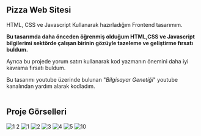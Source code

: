 
## Pizza Web Sitesi

HTML, CSS ve Javascript Kullanarak hazırladığım Frontend tasarımım.

<b>Bu tasarımda daha önceden öğrenmiş olduğum HTML,CSS ve Javascript 
bilgilerimi sektörde çalışan birinin gözüyle tazeleme ve geliştirme fırsatı buldum.</b>

Ayrıca bu projede yorum satırı kullanarak kod yazmanın önemini daha iyi kavrama fırsatı buldum.

Bu tasarımı youtube üzerinde bulunan "<i>Bilgisayar Genetiği</i>" youtube kanalından yardım alarak kodladım.
<br><br>
<h2>Proje Görselleri</h2>

![1 2](https://github.com/erdemttas/Pizza-web-sitesi/assets/100941281/277b4408-525a-4bee-9a4a-2a9e19eaf318)
![1](https://github.com/erdemttas/Pizza-web-sitesi/assets/100941281/349a71cf-48a7-465a-b522-8cde35efe726)
![2](https://github.com/erdemttas/Pizza-web-sitesi/assets/100941281/a7810e2d-970d-4aa6-af6d-154baccd5d62)
![3](https://github.com/erdemttas/Pizza-web-sitesi/assets/100941281/eea61cc0-b2b1-4004-b46b-85f20f3d7702)
![4](https://github.com/erdemttas/Pizza-web-sitesi/assets/100941281/2c4b97a0-537f-4a4d-b163-d8eef79fb1d7)
![5](https://github.com/erdemttas/Pizza-web-sitesi/assets/100941281/bcbf9ca4-0e40-4d98-ac10-0662e29fd034)
![10](https://github.com/erdemttas/Pizza-web-sitesi/assets/100941281/6f72f018-3989-4b91-b9be-a73924795891)



